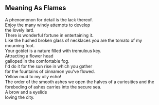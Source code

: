 Meaning As Flames
-----------------
A phenomenon for detail is the lack thereof.  
Enjoy the many windy attempts to develop  
the lovely lard.  
There is wonderful fortune in entertaining it.  
Like the hushed broken glass of necklaces you are the tomato of my mourning foot.  
Your goblet is a nature filled with tremulous key.  
Attracting a flower head  
galloped in the comfortable fog.  
I'd do it for the sun rise in which you gather  
for the fountains of cinnamon you've flowed.  
Yellow mud to my oily echo!  
The order of the smooth ashes we open the halves of a curiosities and the  
foreboding of ashes carries into the secure sea.  
A brow and a eyelids  
loving the city.  
